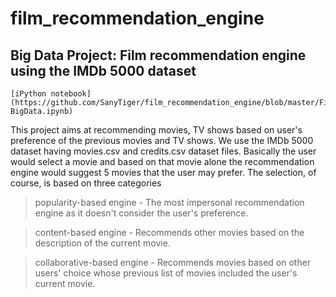 # film_recommendation_engine


## Big Data Project: Film recommendation engine using the IMDb 5000 dataset

```
[iPython notebook](https://github.com/SanyTiger/film_recommendation_engine/blob/master/FinalFilmRecommendationEngineCode-BigData.ipynb)
```
This project aims at recommending movies, TV shows based on user's preference of the previous movies and TV shows. We use the IMDb 5000 dataset having movies.csv and credits.csv dataset files. Basically the user would select a movie and based on that movie alone the recommendation engine would suggest 5 movies that the user may prefer. The selection, of course, is based on three categories

> popularity-based engine - The most impersonal recommendation engine as it doesn't consider the user's preference.


> content-based engine - Recommends other movies based on the description of the current movie.


>collaborative-based engine - Recommends movies based on other users' choice whose previous list of movies included the user's current movie.
